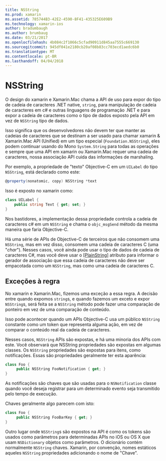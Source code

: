 ```yaml
---
title: NSString
ms.prod: xamarin
ms.assetid: 785744B3-42E2-4590-8F41-435325E609B9
ms.technology: xamarin-ios
author: bradumbaugh
ms.author: brumbaug
ms.date: 03/21/2017
ms.openlocfilehash: 4b084c2f1066c5cfad90911d845aa7555c669130
ms.sourcegitcommit: 945df041e2180cb20af08b83cc703ecd1aedc6b0
ms.translationtype: MT
ms.contentlocale: pt-BR
ms.lasthandoff: 04/04/2018
---
```

# <a name="nsstring"></a>NSString

O design do xamarin e Xamarin.Mac chama a API de uso para expor do tipo de cadeia de caracteres .NET native, `string`, para manipulação de cadeia de caracteres em c# e outras linguagens de programação .NET e para expor a cadeia de caracteres como o tipo de dados exposto pela API em vez de `NSString` tipo de dados.


Isso significa que os desenvolvedores não devem ter que manter as cadeias de caracteres que se destinam a ser usado para chamar xamarin & Xamarin.Mac API (Unified) em um tipo especial (`Foundation.NSString`), eles podem continuar usando do Mono `System.String` para todas as operações e sempre que uma API em xamarin ou Xamarin.Mac requer uma cadeia de caracteres, nossa associação API cuida das informações de marshaling.

Por exemplo, a propriedade de "texto" Objective-C em um `UILabel` do tipo `NSString`, está declarado como este:

```csharp
@property(nonatomic, copy) NSString *text
```

Isso é exposto no xamarin como:

```csharp
class UILabel {
    public string Text { get; set; }
}
```

Nos bastidores, a implementação dessa propriedade controla a cadeia de caracteres c# em um `NSString` e chama o `objc_msgSend` método da mesma maneira que faria Objective-C.

Há uma série de APIs de Objective-C de terceiros que não consomem uma `NSString`, mas em vez disso, consomem uma cadeia de caracteres C (uma "*char*"). Nesses casos, você ainda pode usar o tipo de dados de cadeia de caracteres C#, mas você deve usar o [[PlainString]](~/cross-platform/macios/binding/objective-c-libraries.md) atributo para informar o gerador de associação que essa cadeia de caracteres não deve ser empacotada como um `NSString`, mas como uma cadeia de caracteres C.

 <a name="Exceptions_to_the_Rule" />


## <a name="exceptions-to-the-rule"></a>Exceções à regra

No xamarin e Xamarin.Mac, fizemos uma exceção a essa regra. A decisão entre quando expomos `string`s, e quando fazemos um exceto e expor `NSString`s, será feita se a `NSString` método pode fazer uma comparação de ponteiro em vez de uma comparação de conteúdo.


Isso pode acontecer quando um APIs Objective-C usa um público `NSString` constante como um token que representa alguma ação, em vez de comparar o conteúdo real da cadeia de caracteres.


Nesses casos, `NSString` APIs são expostas, e há uma minoria dos APIs com este. Você observará que NSString propriedades são expostas em algumas classes. Os `NSString` propriedades são expostas para itens, como notificações. Essas são propriedades geralmente ter esta aparência:

```csharp
class Foo {
     public NSString FooNotification { get; }
}
```

As notificações são chaves que são usadas para o `NSNotification` classe quando você deseja registrar para um determinado evento seja transmitido pelo tempo de execução.

Chaves geralmente algo parecem com isto:

```csharp
class Foo {
     public NSString FooBarKey { get; }
}
```

Outro lugar onde `NSString`s são expostos na API é como os tokens são usados como parâmetros para determinadas APIs no iOS ou OS X que usam `NSDictionary` objetos como parâmetros. O dicionário contém normalmente `NSString` chaves. Xamarin, por convenção, nomes estáticos aqueles `NSString` propriedades adicionando o nome de "Chave".
